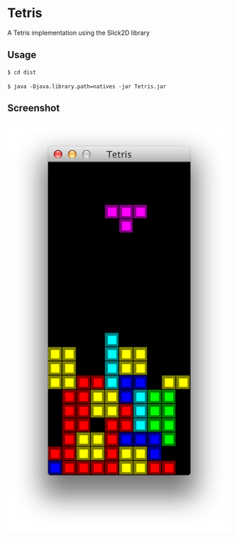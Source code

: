 Tetris
======

A Tetris implementation using the Slick2D library

## Usage

    $ cd dist

    $ java -Djava.library.path=natives -jar Tetris.jar

## Screenshot

![tetris](pics/tetris.png)
